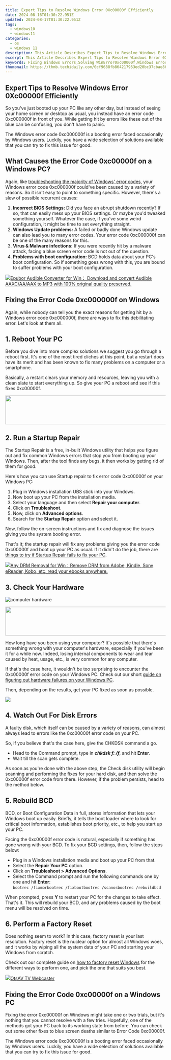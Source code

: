 ```yaml
---
title: Expert Tips to Resolve Windows Error 0Xc00000f Efficiently
date: 2024-08-16T01:30:22.951Z
updated: 2024-08-17T01:30:22.951Z
tags:
  - windows10
  - windows11
categories:
  - os
  - windows 11
description: This Article Describes Expert Tips to Resolve Windows Error 0Xc00000f Efficiently
excerpt: This Article Describes Expert Tips to Resolve Windows Error 0Xc00000f Efficiently
keywords: Fixing Windows Errors,Solving WinError0xc00000f,Windows Error XC00000F Resolution,Efficient Error XC00000F Fixes,Troubleshoot Error XC00000F,WinErrorXC00000F Tips,Windows Error 0Xc00000f Fix
thumbnail: https://thmb.techidaily.com/0cf9688fb864217953ed20bc37cbae8628a2ed0f2334e4827cc51dbf7be6e12c.jpg
---
```


## Expert Tips to Resolve Windows Error 0Xc00000f Efficiently

 So you've just booted up your PC like any other day, but instead of seeing your home screen or desktop as usual, you instead have an error code 0xc000000f in front of you. While getting hit by errors like these out of the blue can be confusing, you don't have to panic.

 The Windows error code 0xc000000f is a booting error faced occasionally by Windows users. Luckily, you have a wide selection of solutions available that you can try to fix this issue for good.

## What Causes the Error Code 0xc00000f on a Windows PC?

 Again, like [troubleshooting the majority of Windows' error codes](https://www.makeuseof.com/find-stop-codes-and-fix-windows-errors/), your Windows error code 0xc000000f could've been caused by a variety of reasons. So it isn't easy to point to something specific. However, there's a slew of possible recurrent causes:

1. **Incorrect BIOS Settings:** Did you face an abrupt shutdown recently? If so, that can easily mess up your BIOS settings. Or maybe you'd tweaked something yourself. Whatever the case, if you've some weird configuration, it might be time to set everything straight.
2. **Windows Update problems:** A failed or badly done Windows update can also lead you to many error codes. Your error code 0xc000000f can be one of the many reasons for this.
3. **Virus & Malware infections:** If you were recently hit by a malware attack, facing a blue screen error code is not out of the question.
4. **Problems with boot configuration:** BCD holds data about your PC's boot configuration. So if something goes wrong with this, you are bound to suffer problems with your boot configuration.

<!-- affiliate ads begin -->
<a href="https://secure.2checkout.com/order/checkout.php?PRODS=4708689&QTY=1&AFFILIATE=108875&CART=1"><img src="https://www.epubor.com/images/uppic/audible-converter-interface.png" border="0">Epubor Audible Converter for Win： Download and convert Audible AAXC/AA/AAX to MP3 with 100% original quality preserved.</a>
<!-- affiliate ads end -->
## Fixing the Error Code 0xc000000f on Windows

 Again, while nobody can tell you the exact reasons for getting hit by a Windows error code 0xc000000f, there are ways to fix this debilitating error. Let's look at them all.

## 1\. Reboot Your PC

 Before you dive into more complex solutions we suggest you go through a reboot first. It's one of the most tired cliches at this point, but a restart does have its merit and has been known to fix many problems on a computer or a smartphone.

 Basically, a restart clears your memory and resources, leaving you with a clean slate to start everything up. So give your PC a reboot and see if this fixes 0xc00000f.

<!-- affiliate ads begin -->
<a href="https://laganoo.pxf.io/c/5597632/1657399/16446" target="_top" id="1657399"><img src="//a.impactradius-go.com/display-ad/16446-1657399" border="0" alt="" width="728" height="90"/></a><img height="0" width="0" src="https://imp.pxf.io/i/5597632/1657399/16446" style="position:absolute;visibility:hidden;" border="0" />
<!-- affiliate ads end -->
## 2\. Run a Startup Repair

 The Startup Repair is a free, in-built Windows utility that helps you figure out and fix common Windows errors that stop you from booting up your Windows. Then, after the tool finds any bugs, it then works by getting rid of them for good.

 Here's how you can use Startup repair to fix error code 0xc00000f on your Windows PC:

1. Plug in Windows installation UBS stick into your Windows.
2. Now boot up your PC from the installation media.
3. Select your language and then select **Repair your computer**.
4. Click on **Troubleshoot**.
5. Now, click on **Advanced options**.
6. Search for the **Startup Repair** option and select it.

 Now, follow the on-screen instructions and fix and diagnose the issues giving you the system booting error.

 That's it; the startup repair will fix any problems giving you the error code 0xc00000f and boot up your PC as usual. If it didn't do the job, there are [things to try if Startup Repair fails to fix your PC](https://www.makeuseof.com/what-to-do-if-startup-repair-fails-to-repair-your-pc/).

<!-- affiliate ads begin -->
<a href="https://secure.2checkout.com/order/checkout.php?PRODS=4600113&QTY=1&AFFILIATE=108875&CART=1"><img src="https://www.epubor.com/images/drm-removal-feature2.png" border="0">Any DRM Removal for Win：Remove DRM from Adobe, Kindle, Sony eReader, Kobo, etc, read your ebooks anywhere.</a>
<!-- affiliate ads end -->
## 3\. Check Your Hardware
![computer hardware](https://static1.makeuseofimages.com/wordpress/wp-content/uploads/2023/06/computer-hardware.jpg)
<!-- affiliate ads begin -->
<a href="https://aligracehair.sjv.io/c/5597632/2087267/19272" target="_top" id="2087267"><img src="//a.impactradius-go.com/display-ad/19272-2087267" border="0" alt="" width="728" height="90"/></a><img height="0" width="0" src="https://imp.pxf.io/i/5597632/2087267/19272" style="position:absolute;visibility:hidden;" border="0" />
<!-- affiliate ads end -->

 How long have you been using your computer? It's possible that there's something wrong with your computer's hardware, especially if you've been it for a while now. Indeed, losing internal components to wear and tear caused by heat, usage, etc., is very common for any computer.

 If that's the case here, it wouldn't be too surprising to encounter the 0xc00000f error code on your Windows PC. Check out our short [guide on figuring out hardware failures on your Windows PC](https://www.makeuseof.com/tag/how-to-test-your-pc-for-failing-hardware/).

 Then, depending on the results, get your PC fixed as soon as possible.

<!-- affiliate ads begin -->
<a href="https://store.movavi.com/affiliate.php?ACCOUNT=MOVAVI&AFFILIATE=108875&PATH=https%3A%2F%2Fwww.movavi.com%3FAFFILIATE%3D108875%26RESOURCE%3DMovavi%2BVideo%2BConverter%2BBox"><img src="https://mcusercontent.com/0885a03ded3d480dca9287f12/images/8020c1dc-518e-3bdf-6e7b-e6d1bdf1597b.jpg" border="0"></a>
<!-- affiliate ads end -->
## 4\. Watch Out For Disk Errors

 A faulty disk, which itself can be caused by a variety of reasons, can almost always lead to errors like the 0xc00000f error code on your PC.

 So, if you believe that's the case here, give the CHKDSK command a go.

* Head to the Command prompt, type in _**chkdsk f: /f**_, and hit **Enter**.
* Wait till the scan gets complete.

 As soon as you're done with the above step, the Check disk utility will begin scanning and performing the fixes for your hard disk, and then solve the 0xc00000f error code from there. However, if the problem persists, head to the method below.

## 5\. Rebuild BCD

 BCD, or Boot Configuration Data in full, stores information that lets your Windows boot up easily. Briefly, it tells the boot loader where to look for critical boot information, establishes boot priority, etc., to help you start up your PC.

 Facing the 0xc00000f error code is natural, especially if something has gone wrong with your BCD. To fix your BCD settings, then, follow the steps below:

* Plug in a Windows installation media and boot up your PC from that.
* Select the **Repair Your PC** option.
* Click on **Troubleshoot > Advanced Options**.
* Select the Command prompt and run the following commands one by one and hit **Enter**:  
`bootrec /fixmbrbootrec /fixbootbootrec /scanosbootrec /rebuildbcd`

 When prompted, press **Y** to restart your PC for the changes to take effect. That's it. This will rebuild your BCD, and any problems caused by the boot menu will be resolved on time.

## 6\. Perform a Factory Reset

 Does nothing seem to work? In this case, factory reset is your last resolution. Factory reset is the nuclear option for almost all Windows woes, and it works by wiping all the system data of your PC and starting your Windows from scratch.

 Check out our complete guide on [how to factory reset Windows](https://www.makeuseof.com/tag/4-ways-factory-reset-windows-computer/) for the different ways to perform one, and pick the one that suits you best.

<!-- affiliate ads begin -->
<a href="https://otszone.ots7.com/order/checkout.php?PRODS=4713324&QTY=1&AFFILIATE=108875&CART=1"><img src="https://green.ots7.com/screenshots/OtsAV/OtsAVTV1.90-300x188.jpg" border="0">OtsAV TV Webcaster</a>
<!-- affiliate ads end -->
## Fixing the Error Code 0xc00000f on a Windows PC

 Fixing the error 0xc00000f on Windows might take one or two trials, but it's nothing that you cannot resolve with a few tries. Hopefully, one of the methods got your PC back to its working state from before. You can check out some other fixes to blue screen deaths similar to Error Code 0xc00000f.

 The Windows error code 0xc000000f is a booting error faced occasionally by Windows users. Luckily, you have a wide selection of solutions available that you can try to fix this issue for good.



<ins class="adsbygoogle"
      style="display:block"
      data-ad-client="ca-pub-7571918770474297"
      data-ad-slot="8358498916"
      data-ad-format="auto"
      data-full-width-responsive="true"></ins>



